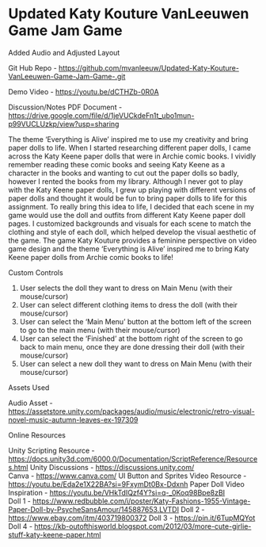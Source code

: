 # Updated Katy Kouture VanLeeuwen Game Jam Game 
Added Audio and Adjusted Layout

Git Hub Repo - https://github.com/mvanleeuw/Updated-Katy-Kouture-VanLeeuwen-Game-Jam-Game-.git


Demo Video - https://youtu.be/dCTHZb-0R0A


Discussion/Notes PDF Document - https://drive.google.com/file/d/1jeVUCkdeFn1t_ubo1mun-p99VUCLUzkp/view?usp=sharing 

The theme ‘Everything is Alive’ inspired me to use my creativity and bring paper dolls to life. When I started researching different paper dolls, I came across the Katy Keene paper dolls that were in Archie comic books. I vividly remember reading these comic books and seeing Katy Keene as a character in the books and wanting to cut out the paper dolls so badly, however I rented the books from my library. Although I never got to play with the Katy Keene paper dolls, I grew up playing with different versions of paper dolls and thought it would be fun to bring paper dolls to life for this assignment. To really bring this idea to life, I decided that each scene in my game would use the doll and outfits from different Katy Keene paper doll pages. I customized backgrounds and visuals for each scene to match the clothing and style of each doll, which helped develop the visual aesthetic of the game. The game Katy Kouture provides a feminine perspective on video game design and the theme ‘Everything is Alive’ inspired me to bring Katy Keene paper dolls from Archie comic books to life!  

Custom Controls

1. User selects the doll they want to dress on Main Menu (with their mouse/cursor)
2. User can select different clothing items to dress the doll (with their mouse/cursor)
3. User can select the ‘Main Menu’ button at the bottom left of the screen to go to the main menu (with their mouse/cursor)
4. User can select the ‘Finished’ at the bottom right of the screen to go back to main menu, once they are done dressing their doll (with their mouse/cursor)
5. User can select a new doll they want to dress on Main Menu (with their mouse/cursor)

Assets Used

Audio Asset - https://assetstore.unity.com/packages/audio/music/electronic/retro-visual-novel-music-autumn-leaves-ex-197309

Online Resources

Unity Scripting Resource - https://docs.unity3d.com/6000.0/Documentation/ScriptReference/Resources.html 
Unity Discussions - https://discussions.unity.com/   
Canva - https://www.canva.com/
UI Button and Sprites Video Resource - https://youtu.be/Eda2e1X22BA?si=9FxymDt0Bx-Ddxnh
Paper Doll Video Inspiration - https://youtu.be/VHkTdIQzf4Y?si=q-_0Koq98Bpe8zBI  
Doll 1 -  https://www.redbubble.com/i/poster/Katy-Fashions-1955-Vintage-Paper-Doll-by-PsycheSansAmour/145887653.LVTDI
Doll 2 - https://www.ebay.com/itm/403719800372
Doll 3 - https://pin.it/6TupMQYot
Doll 4 - https://kb-outofthisworld.blogspot.com/2012/03/more-cute-girlie-stuff-katy-keene-paper.html